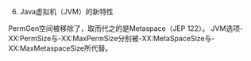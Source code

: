 6. Java虚拟机（JVM）的新特性

PermGen空间被移除了，取而代之的是Metaspace（JEP 122）。
JVM选项-XX:PermSize与-XX:MaxPermSize分别被-XX:MetaSpaceSize与-XX:MaxMetaspaceSize所代替。